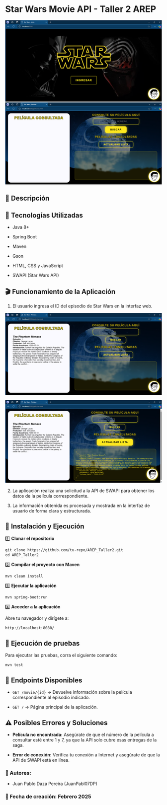 # **Star Wars Movie API - Taller 2 AREP**
![](img/img.png)
![](img/img_1.png)
## 📌 Descripción
## 🚀 Tecnologías Utilizadas

- Java 8+

- Spring Boot

- Maven

- Gson

- HTML, CSS y JavaScript

- SWAPI (Star Wars API)

## 🎬 Funcionamiento de la Aplicación

1. El usuario ingresa el ID del episodio de Star Wars en la interfaz web.

![](img/img_2.png)

![](img/img_3.png)

2. La aplicación realiza una solicitud a la API de SWAPI para obtener los datos de la película correspondiente.

3. La información obtenida es procesada y mostrada en la interfaz de usuario de forma clara y estructurada.

## 🔧 Instalación y Ejecución

1️⃣ **Clonar el repositorio**

```
git clone https://github.com/tu-repo/AREP_Taller2.git
cd AREP_Taller2
```

2️⃣ **Compilar el proyecto con Maven**

```
mvn clean install
```

3️⃣ **Ejecutar la aplicación**

```
mvn spring-boot:run
```

4️⃣ **Acceder a la aplicación**

Abre tu navegador y dirígete a:

```
http://localhost:8080/
```

## 🌟 Ejecución de pruebas

Para ejecutar las pruebas, corra el siguiente comando:

```
mvn test
```

## 🔗 Endpoints Disponibles

-  ```GET /movie/{id}``` → Devuelve información sobre la película correspondiente al episodio indicado.

- ```GET /``` → Página principal de la aplicación.

## ⚠️ Posibles Errores y Soluciones

- **Película no encontrada:** Asegúrate de que el número de la película a consultar esté entre 1 y 7, ya que la API solo cubre esas entregas de la saga.

- **Error de conexión:** Verifica tu conexión a Internet y asegúrate de que la API de SWAPI está en línea.

### 📌 Autores:
- Juan Pablo Daza Pereira (JuanPabl07DP)

### 📅 Fecha de creación: Febrero 2025
